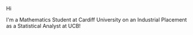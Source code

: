 Hi

I'm a Mathematics Student at Cardiff University on an Industrial Placement as a Statistical Analyst at UCB!
